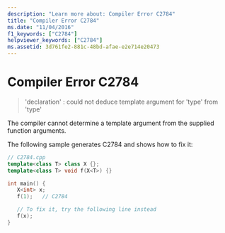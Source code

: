 ```yaml
---
description: "Learn more about: Compiler Error C2784"
title: "Compiler Error C2784"
ms.date: "11/04/2016"
f1_keywords: ["C2784"]
helpviewer_keywords: ["C2784"]
ms.assetid: 3d761fe2-881c-48bd-afae-e2e714e20473
---
```

# Compiler Error C2784

> 'declaration' : could not deduce template argument for 'type' from 'type'

The compiler cannot determine a template argument from the supplied function arguments.

The following sample generates C2784 and shows how to fix it:

```cpp
// C2784.cpp
template<class T> class X {};
template<class T> void f(X<T>) {}

int main() {
   X<int> x;
   f(1);   // C2784

   // To fix it, try the following line instead
   f(x);
}
```
